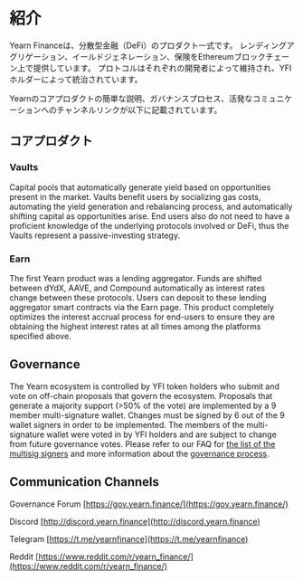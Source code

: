 # 紹介

Yearn Financeは、分散型金融（DeFi）のプロダクト一式です。
レンディングアグリゲーション、イールドジェネレーション、保険をEthereumブロックチェーン上で提供しています。
プロトコルはそれぞれの開発者によって維持され、YFIホルダーによって統治されています。

Yearnのコアプロダクトの簡単な説明、ガバナンスプロセス、活発なコミュニケーションへのチャンネルリンクが以下に記載されています。

## コアプロダクト

### Vaults

Capital pools that automatically generate yield based on opportunities present in the market. Vaults benefit users by socializing gas costs, automating the yield generation and rebalancing process, and automatically shifting capital as opportunities arise. End users also do not need to have a proficient knowledge of the underlying protocols involved or DeFi, thus the Vaults represent a passive-investing strategy.

### Earn

The first Yearn product was a lending aggregator. Funds are shifted between dYdX, AAVE, and Compound automatically as interest rates change between these protocols. Users can deposit to these lending aggregator smart contracts via the Earn page. This product completely optimizes the interest accrual process for end-users to ensure they are obtaining the highest interest rates at all times among the platforms specified above.

## Governance

The Yearn ecosystem is controlled by YFI token holders who submit and vote on off-chain proposals that govern the ecosystem. Proposals that generate a majority support \(&gt;50% of the vote\) are implemented by a 9 member multi-signature wallet. Changes must be signed by 6 out of the 9 wallet signers in order to be implemented. The members of the multi-signature wallet were voted in by YFI holders and are subject to change from future governance votes. Please refer to our FAQ for [the list of the multisig signers](https://docs.yearn.finance/resources/faq#who-is-on-the-multisig) and more information about the [governance process](https://docs.yearn.finance/resources/faq#governance).

## Communication Channels

Governance Forum [https://gov.yearn.finance/](https://gov.yearn.finance/)

Discord [http://discord.yearn.finance](http://discord.yearn.finance)

Telegram [https://t.me/yearnfinance](https://t.me/yearnfinance)

Reddit [https://www.reddit.com/r/yearn_finance/](https://www.reddit.com/r/yearn_finance/)
